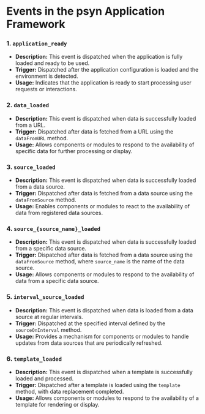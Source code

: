 # Events in the psyn Application Framework

### 1. `application_ready`
   - **Description:** This event is dispatched when the application is fully loaded and ready to be used.
   - **Trigger:** Dispatched after the application configuration is loaded and the environment is detected.
   - **Usage:** Indicates that the application is ready to start processing user requests or interactions.

### 2. `data_loaded`
   - **Description:** This event is dispatched when data is successfully loaded from a URL.
   - **Trigger:** Dispatched after data is fetched from a URL using the `dataFromURL` method.
   - **Usage:** Allows components or modules to respond to the availability of specific data for further processing or display.

### 3. `source_loaded`
   - **Description:** This event is dispatched when data is successfully loaded from a data source.
   - **Trigger:** Dispatched after data is fetched from a data source using the `dataFromSource` method.
   - **Usage:** Enables components or modules to react to the availability of data from registered data sources.

### 4. `source_{source_name}_loaded`
   - **Description:** This event is dispatched when data is successfully loaded from a specific data source.
   - **Trigger:** Dispatched after data is fetched from a data source using the `dataFromSource` method, where `source_name` is the name of the data source.
   - **Usage:** Allows components or modules to respond to the availability of data from a specific data source.

### 5. `interval_source_loaded`
   - **Description:** This event is dispatched when data is loaded from a data source at regular intervals.
   - **Trigger:** Dispatched at the specified interval defined by the `sourceOnInterval` method.
   - **Usage:** Provides a mechanism for components or modules to handle updates from data sources that are periodically refreshed.

### 6. `template_loaded`
   - **Description:** This event is dispatched when a template is successfully loaded and processed.
   - **Trigger:** Dispatched after a template is loaded using the `template` method, with data replacement completed.
   - **Usage:** Allows components or modules to respond to the availability of a template for rendering or display.